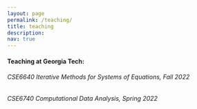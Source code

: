 ```yaml
---
layout: page
permalink: /teaching/
title: teaching
description: 
nav: true
---
```

#### Teaching at Georgia Tech:

###### CSE6640 Iterative Methods for Systems of Equations, Fall 2022
###### CSE6740 Computational Data Analysis, Spring 2022